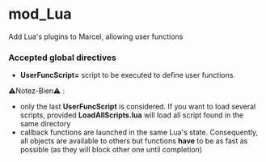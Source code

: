 # mod_Lua
Add Lua's plugins to Marcel, allowing user functions

### Accepted global directives
* **UserFuncScript=** script to be executed to define user functions.

⚠️Notez-Bien⚠️ : 
  * only the last **UserFuncScript** is considered. If you want to load 
several scripts, provided **LoadAllScripts.lua** will load all script found in the same directory
  * callback functions are launched in the same Lua's state. Consequently, all objects are available 
to others but functions **have** to be as fast as possible (as they will block other one until completion)
